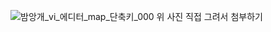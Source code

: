 ![밤앙개_vi_에디터_map_단축키_000](https://github.com/PolyGon-13/Vim_Study/assets/107293272/63d73c19-388f-4ab1-a731-c517c3e94e7e)
위 사진 직접 그려서 첨부하기
